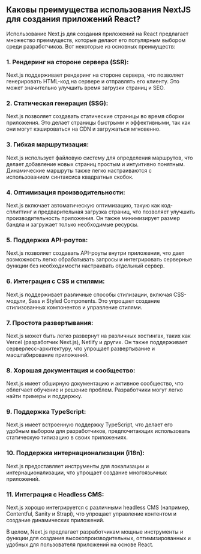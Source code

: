 ## Каковы преимущества использования NextJS для создания приложений React?

Использование Next.js для создания приложений на React предлагает множество преимуществ, которые делают его популярным выбором среди разработчиков. Вот некоторые из основных преимуществ:

### 1. **Рендеринг на стороне сервера (SSR)**:
Next.js поддерживает рендеринг на стороне сервера, что позволяет генерировать HTML-код на сервере и отправлять его клиенту. Это может значительно улучшить время загрузки страниц и SEO.

### 2. **Статическая генерация (SSG)**:
Next.js позволяет создавать статические страницы во время сборки приложения. Это делает страницы быстрыми и эффективными, так как они могут кэшироваться на CDN и загружаться мгновенно.

### 3. **Гибкая маршрутизация**:
Next.js использует файловую систему для определения маршрутов, что делает добавление новых страниц простым и интуитивно понятным. Динамические маршруты также легко настраиваются с использованием синтаксиса квадратных скобок.

### 4. **Оптимизация производительности**:
Next.js включает автоматическую оптимизацию, такую как код-сплиттинг и предварительная загрузка страниц, что позволяет улучшить производительность приложения. Он также минимизирует размер бандла и загружает только необходимые ресурсы.

### 5. **Поддержка API-роутов**:
Next.js позволяет создавать API-роуты внутри приложения, что дает возможность легко обрабатывать запросы и интегрировать серверные функции без необходимости настраивать отдельный сервер.

### 6. **Интеграция с CSS и стилями**:
Next.js поддерживает различные способы стилизации, включая CSS-модули, Sass и Styled Components. Это упрощает создание стилизованных компонентов и управление стилями.

### 7. **Простота развертывания**:
Next.js может быть легко развернут на различных хостингах, таких как Vercel (разработчик Next.js), Netlify и других. Он также поддерживает серверлесс-архитектуру, что упрощает развертывание и масштабирование приложений.

### 8. **Хорошая документация и сообщество**:
Next.js имеет обширную документацию и активное сообщество, что облегчает обучение и решение проблем. Разработчики могут легко найти примеры и поддержку.

### 9. **Поддержка TypeScript**:
Next.js имеет встроенную поддержку TypeScript, что делает его удобным выбором для разработчиков, предпочитающих использовать статическую типизацию в своих приложениях.

### 10. **Поддержка интернационализации (i18n)**:
Next.js предоставляет инструменты для локализации и интернационализации, что упрощает создание многоязычных приложений.

### 11. **Интеграция с Headless CMS**:
Next.js хорошо интегрируется с различными headless CMS (например, Contentful, Sanity и Strapi), что упрощает управление контентом и создание динамических приложений.

В целом, Next.js предлагает разработчикам мощные инструменты и функции для создания высокопроизводительных, оптимизированных и удобных для пользователя приложений на основе React.